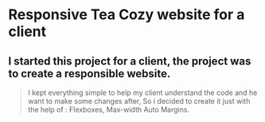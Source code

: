 # **Responsive** Tea Cozy website for a client

## I started this project for a client, the project was to create a **responsible** website. 

> I kept everything simple to help my client understand the code and he want to make some changes after, So i decided to create it just with the help of : Flexboxes, Max-width Auto Margins.
